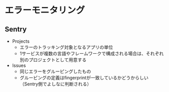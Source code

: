 # エラーモニタリング

## Sentry

- Projects
    - エラーのトラッキング対象となるアプリの単位
    - 1サービスが複数の言語やフレームワークで構成される場合は、それぞれ別のプロジェクトとして用意する
- Issues
    - 同じエラーをグルーピングしたもの
    - グルーピングの定義はfingerprintが一致しているかどうからしい（Sentry側でよしなに判断される）

